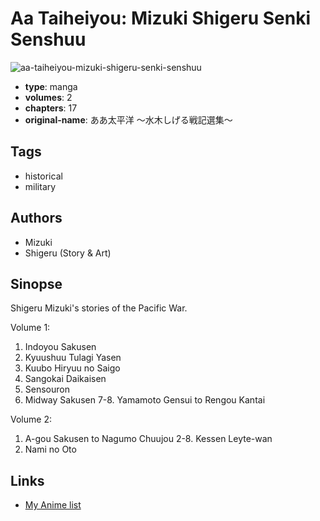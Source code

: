 # Aa Taiheiyou: Mizuki Shigeru Senki Senshuu

![aa-taiheiyou-mizuki-shigeru-senki-senshuu](https://cdn.myanimelist.net/images/manga/2/170347.jpg)

-   **type**: manga
-   **volumes**: 2
-   **chapters**: 17
-   **original-name**: ああ太平洋 ～水木しげる戦記選集～

## Tags

-   historical
-   military

## Authors

-   Mizuki
-   Shigeru (Story & Art)

## Sinopse

Shigeru Mizuki's stories of the Pacific War.

Volume 1:

1. Indoyou Sakusen
2. Kyuushuu Tulagi Yasen
3. Kuubo Hiryuu no Saigo
4. Sangokai Daikaisen
5. Sensouron
6. Midway Sakusen
   7-8. Yamamoto Gensui to Rengou Kantai

Volume 2:

1. A-gou Sakusen to Nagumo Chuujou
   2-8. Kessen Leyte-wan
2. Nami no Oto

## Links

-   [My Anime list](https://myanimelist.net/manga/95540/Aa_Taiheiyou__Mizuki_Shigeru_Senki_Senshuu)
